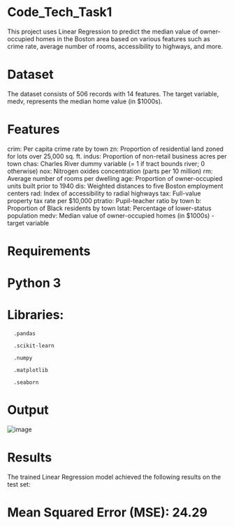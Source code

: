 # Code_Tech_Task1
This project uses Linear Regression to predict the median value of owner-occupied homes in the Boston area based on various features such as crime rate, average number of rooms, accessibility to highways, and more.

# Dataset
The dataset consists of 506 records with 14 features. The target variable, medv, represents the median home value (in $1000s).

# Features
crim: Per capita crime rate by town
zn: Proportion of residential land zoned for lots over 25,000 sq. ft.
indus: Proportion of non-retail business acres per town
chas: Charles River dummy variable (= 1 if tract bounds river; 0 otherwise)
nox: Nitrogen oxides concentration (parts per 10 million)
rm: Average number of rooms per dwelling
age: Proportion of owner-occupied units built prior to 1940
dis: Weighted distances to five Boston employment centers
rad: Index of accessibility to radial highways
tax: Full-value property tax rate per $10,000
ptratio: Pupil-teacher ratio by town
b: Proportion of Black residents by town
lstat: Percentage of lower-status population
medv: Median value of owner-occupied homes (in $1000s) - target variable


# Requirements

# Python 3

  # Libraries:
   
      .pandas
      
      .scikit-learn
      
      .numpy
      
      .matplotlib
      
      .seaborn

# Output 

![image](https://github.com/user-attachments/assets/dec2dcd1-8c60-48c0-8b2f-c8ef0b5cf695)


# Results
The trained Linear Regression model achieved the following results on the test set:

# Mean Squared Error (MSE): 24.29

